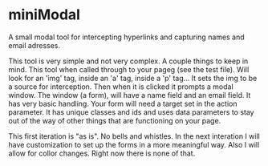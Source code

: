 miniModal
=========

A small modal tool for intercepting hyperlinks and capturing names and email adresses.

This tool is very simple and not very complex.  A couple things to keep in mind.  This tool when called through to your pageg (see the test file). Will look for an 'img' tag, inside an 'a' tag, inside a 'p' tag... It sets the img to be a source for interception.  Then when it is clicked it prompts a modal window.  The window (a form), will have a name field and an email field.  It has very basic handling. Your form will need a target set in the action parameter.  It has unique classes and ids and uses data parameters to stay out of the way of other things that are functioning on your page.

This first iteration is "as is".  No bells and whistles.  In the next interation I will have customization to set up the forms in a more meaningful way.  Also I will allow for collor changes.  Right now there is none of that.


